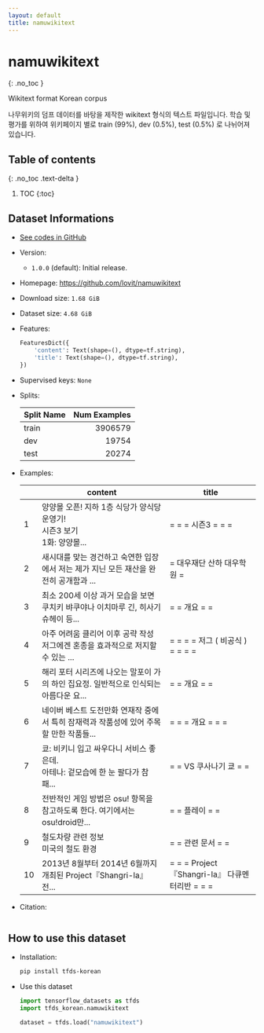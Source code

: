 ```yaml
---
layout: default
title: namuwikitext
---
```


# namuwikitext
{: .no_toc }

Wikitext format Korean corpus

나무위키의 덤프 데이터를 바탕을 제작한 wikitext 형식의 텍스트 파일입니다.
학습 및 평가를 위하여 위키페이지 별로 train (99%), dev (0.5%), test (0.5%) 로 나뉘어져있습니다.

## Table of contents
{: .no_toc .text-delta }

1. TOC
{:toc}

## Dataset Informations

* [See codes in GitHub](https://github.com/jeongukjae/tfds-korean/blob/main/tfds_korean/namuwikitext/namuwikitext.py)
* Version:
  * `1.0.0` (default): Initial release.
* Homepage: <https://github.com/lovit/namuwikitext>
* Download size: `1.68 GiB`
* Dataset size: `4.68 GiB`
* Features:

  ```python
  FeaturesDict({
      'content': Text(shape=(), dtype=tf.string),
      'title': Text(shape=(), dtype=tf.string),
  })
  ```

* Supervised keys: `None`
* Splits:

  | Split Name | Num Examples        |
  |------------|--------------------:|
  |train  |3906579|
  |dev  |19754|
  |test  |20274|

* Examples:

  | |content|title|
  |---|---|---|
  |1|양양몰 오픈! 지하 1층 식당가 양식당 운영기!<br>시즌3 보기<br>1화: 양양몰...|= = = 시즌3 = = =|
  |2|새시대를 맞는 경건하고 숙연한 입장에서 저는 제가 지닌 모든 재산을 완전히 공개함과 ...|= 대우재단 산하 대우학원 =|
  |3|최소 200세 이상 과거 모습을 보면 쿠치키 뱌쿠야나 이치마루 긴, 히사기 슈헤이 등...|= = 개요 = =|
  |4|아주 어려움 클리어 이후 공략 작성<br>저그에겐 혼종을 효과적으로 저지할 수 있는 ...|= = = = 저그 ( 비공식 ) = = = =|
  |5|해리 포터 시리즈에 나오는 말포이 가의 하인 집요정. 일반적으로 인식되는 아름다운 요...|= = 개요 = =|
  |6|네이버 베스트 도전만화 연재작 중에서 특히 잠재력과 작품성에 있어 주목할 만한 작품들...|= = = 개요 = = =|
  |7|쿄: 비키니 입고 싸우다니 서비스 좋은데.<br>아테나: 겉모습에 한 눈 팔다가 참패...|= = VS 쿠사나기 쿄 = =|
  |8|전반적인 게임 방법은 osu! 항목을 참고하도록 한다. 여기에서는 osu!droid만...|= = 플레이 = =|
  |9|철도차량 관련 정보<br>미국의 철도 환경|= = 관련 문서 = =|
  |10|2013년 8월부터 2014년 6월까지 개최된 Project『Shangri-la』 전...|= = = Project『Shangri-la』 다큐멘터리반 = = =|

* Citation:

  ```text
  
  ```

## How to use this dataset

* Installation:

  ```sh
  pip install tfds-korean
  ```

* Use this dataset

  ```python
  import tensorflow_datasets as tfds
  import tfds_korean.namuwikitext

  dataset = tfds.load("namuwikitext")
  ```
